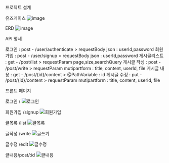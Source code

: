 프로젝트 설계

유즈케이스
![image](https://github.com/user-attachments/assets/c89fa085-fff5-4b57-99c9-14f31f569488)

ERD
![image](https://github.com/user-attachments/assets/0c258ab5-e1a5-4773-9efd-2e4abc53f82d)


API 명세
 
로그인 : post - /user/authenticate  > requestBody json : userId,password
회원가입 : post - /user/signup > requestBody json : userId,password
게시글리스트 : get - /post/list > requestParam page,size,searchQuery
게시글 작성 : post - /post/write > requestParam mutipartform : title, content, userId, file
게시글 내용 : get - /post/{id}/content > @PathVariable : id
게시글 수정 : put - /post/{id}/content > requestParam mutipartform : title, content, userId, file

프론트 페이지

로그인 /
![로그인](https://github.com/user-attachments/assets/7c3208b0-f11d-4a8b-843c-716b5deb05a9)

회원가입 /signup
![회원가입](https://github.com/user-attachments/assets/1b548443-a9e6-4cee-95a3-87451d78a507)

글목록 /list
![글목록](https://github.com/user-attachments/assets/1b8c44a4-da10-4f77-a2ac-ea65d783d6b2)

글작성 /write
![글쓰기](https://github.com/user-attachments/assets/61b370b2-a506-4b4c-a276-418dade3dda0)

글수정 /edit
![글수정](https://github.com/user-attachments/assets/5ed2d367-6e7a-4215-83e4-f4937fbd27b0)

글내용/post/:id
![글내용](https://github.com/user-attachments/assets/62450e1c-54ac-4cc2-9619-c7a6fc5e8d80)

